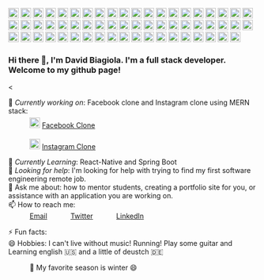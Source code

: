 <img src="https://github.com/tomchen/stack-icons/raw/master/logos/javascript.svg" alt="JavaScript" style="max-width:100%;" width="21px" height="21px">  <img src="https://github.com/tomchen/stack-icons/raw/master/logos/typescript-icon.svg" alt="Typescript" style="max-width:100%;" width="21px" height="21px">  <img src="https://github.com/tomchen/stack-icons/raw/master/logos/nodejs-icon.svg" alt="Node.js" style="max-width:100%;" width="21px" height="21px">  <img src="https://github.com/tomchen/stack-icons/raw/master/logos/nodemon.svg" alt="nodemon" style="max-width:100%;" width="21px" height="21px">  <img src="https://github.com/tomchen/stack-icons/raw/master/logos/salesforce.svg" alt="salesforce" style="max-width:100%;" width="21px" height="21px">  <img src="https://github.com/tomchen/stack-icons/blob/master/logos/angular-icon.svg" alt="angular" style="max-width:100%;" width="21px" height="21px">  <img src="https://github.com/tomchen/stack-icons/raw/master/logos/react-router.svg" alt="ReactRouter" style="max-width:100%;" width="21px" height="21px">  <img src="https://github.com/tomchen/stack-icons/raw/master/logos/react.svg" alt="React" style="max-width:100%;" width="21px" height="21px">  <img src="https://github.com/tomchen/stack-icons/raw/master/logos/redux.svg" alt="Redux" style="max-width:100%;" width="21px" height="21px">  <img src="https://github.com/tomchen/stack-icons/blob/master/logos/socket.io.svg" alt="socketio" style="max-width:100%;" width="21px" height="21px">  <img src="https://github.com/tomchen/stack-icons/raw/master/logos/intellij-idea.svg" alt="intellij" style="max-width:100%;" width="21px" height="21px">  <img src="https://github.com/tomchen/stack-icons/raw/master/logos/pycharm.svg" alt="pycharm" style="max-width:100%;" width="21px" height="21px">  <img src="https://github.com/tomchen/stack-icons/raw/master/logos/java.svg" alt="Java" style="max-width:100%;" width="21px" height="21px">  <img src="https://github.com/tomchen/stack-icons/raw/master/logos/reddit.svg" alt="reddit" style="max-width:100%;" width="21px" height="21px">  <img src="https://github.com/tomchen/stack-icons/raw/master/logos/quora.svg" alt="quora" style="max-width:100%;" width="21px" height="21px">  <img src="https://github.com/tomchen/stack-icons/raw/master/logos/medium.svg" alt="medium" style="max-width:100%;" width="21px" height="21px">  <img src="https://github.com/tomchen/stack-icons/raw/master/logos/spring.svg" alt="Spring" style="max-width:100%;" width="21px" height="21px">  <img src="https://github.com/tomchen/stack-icons/raw/master/logos/apple.svg" alt="android" style="max-width:100%;" width="21px" height="21px">  <img src="https://github.com/tomchen/stack-icons/raw/master/logos/android-icon.svg" alt="android" style="max-width:100%;" width="21px" height="21px">  <img src="https://github.com/tomchen/stack-icons/raw/master/logos/expo.svg" alt="expo" style="max-width:100%;" width="21px" height="21px">  <img src="https://github.com/tomchen/stack-icons/raw/master/logos/dart.svg" alt="dart" style="max-width:100%;" width="21px" height="21px">  <img src="https://github.com/tomchen/stack-icons/raw/master/logos/assembly.svg" alt="assembly" style="max-width:100%;" width="21px" height="21px">  <img src="https://github.com/tomchen/stack-icons/raw/master/logos/firefox.svg" alt="mozilla" style="max-width:100%;" width="21px" height="21px">  <img src="https://github.com/tomchen/stack-icons/raw/master/logos/sass.svg" alt="Sass" style="max-width:100%;" width="21px" height="21px">  <img src="https://github.com/tomchen/stack-icons/raw/master/logos/bootstrap.svg" alt="bootstrap" style="max-width:100%;" width="21px" height="21px">  <img src="https://github.com/tomchen/stack-icons/raw/master/logos/firebase.svg" alt="firebase" style="max-width:100%;" width="21px" height="21px">  <img src="https://github.com/tomchen/stack-icons/raw/master/logos/puppeteer.svg" alt="puppeteer" style="max-width:100%;" width="21px" height="21px">  <img src="https://github.com/tomchen/stack-icons/raw/master/logos/materializecss.svg" alt="materialize" style="max-width:100%;" width="21px" height="21px">  <img src="https://github.com/tomchen/stack-icons/raw/master/logos/html-5.svg" alt="HTML5" style="max-width:100%;" width="21px" height="21px">  <img src="https://github.com/tomchen/stack-icons/raw/master/logos/css-3.svg" alt="css" style="max-width:100%;" width="21px" height="21px">  <img src="https://github.com/tomchen/stack-icons/raw/master/logos/python.svg" alt="Python" style="max-width:100%;" width="21px" height="21px">  <img src="https://github.com/tomchen/stack-icons/raw/master/logos/mysql.svg" alt="MySQL" style="max-width:100%;" width="21px" height="21px">  <img src="https://github.com/tomchen/stack-icons/raw/master/logos/mongodb-icon.svg" alt="MongoDB" style="max-width:100%;" width="21px" height="21px">  <img src="https://github.com/tomchen/stack-icons/raw/master/logos/prettier.svg" alt="prettier" style="max-width:100%;" width="21px" height="21px">  <img src="https://github.com/tomchen/stack-icons/raw/master/logos/graphql.svg" alt="GraphQL" style="max-width:100%;" width="21px" height="21px">  <img src="https://github.com/tomchen/stack-icons/raw/master/logos/docker-icon.svg" alt="docker" style="max-width:100%;" width="21px" height="21px">  <img src="https://github.com/tomchen/stack-icons/raw/master/logos/angular-icon.svg" alt="Angular" style="max-width:100%;" width="21px" height="21px">  <img src="https://github.com/tomchen/stack-icons/raw/master/logos/git-icon.svg" alt="Git" style="max-width:100%;" width="21px" height="21px">  <img src="https://github.com/tomchen/stack-icons/raw/master/logos/github-icon.svg" alt="Github" style="max-width:100%;" width="21px" height="21px">  <img src="https://github.com/tomchen/stack-icons/raw/master/logos/formik.svg" alt="formik" style="max-width:100%;" width="21px" height="21px">  <img src="https://github.com/tomchen/stack-icons/raw/master/logos/npm.svg" alt="NPM" style="max-width:100%;" width="21px" height="21px">  <img src="https://github.com/tomchen/stack-icons/raw/master/logos/yarn.svg" alt="Yarn" style="max-width:100%;" width="21px" height="21px">  <img src="https://github.com/tomchen/stack-icons/raw/master/logos/gulp.svg" alt="Gulp" style="max-width:100%;" width="21px" height="21px">  <img src="https://github.com/tomchen/stack-icons/raw/master/logos/webpack.svg" alt="webpack" style="max-width:100%;" width="21px" height="21px">  <img src="https://github.com/tomchen/stack-icons/raw/master/logos/babel.svg" alt="Babel" style="max-width:100%;" width="21px" height="21px">  <img src="https://github.com/tomchen/stack-icons/raw/master/logos/jest.svg" alt="Jest" style="max-width:100%;" width="21px" height="21px">  <img src="https://github.com/tomchen/stack-icons/raw/master/logos/promises.svg" alt="promises" style="max-width:100%;" width="21px" height="21px">  <img src="https://github.com/tomchen/stack-icons/raw/master/logos/jquery-icon.svg" alt="jquery" style="max-width:100%;" width="21px" height="21px">  <img src="https://github.com/tomchen/stack-icons/raw/master/logos/visual-studio-code.svg" alt="Visual Studio Code" style="max-width:100%;" width="21px" height="21px">  <img src="https://github.com/tomchen/stack-icons/raw/master/logos/material-ui.svg" alt="Material UI" style="max-width:100%;" width="21px" height="21px">  <img src="https://github.com/tomchen/stack-icons/raw/master/logos/adobe-photoshop.svg" alt="Adobe Photoshop" style="max-width:100%;" width="21px" height="21px">  <img src="https://github.com/tomchen/stack-icons/raw/master/logos/debian.svg" alt="debian" style="max-width:100%;" width="21px" height="21px">  <img src="https://github.com/tomchen/stack-icons/raw/master/logos/linux-tux.svg" alt="linux" style="max-width:100%;" width="21px" height="21px">  <img src="https://github.com/tomchen/stack-icons/raw/master/logos/mozilla.svg" alt="mozilla" style="max-width:100%;" width="21px" height="21px">  <img src="https://github.com/tomchen/stack-icons/raw/master/logos/bash.svg" alt="bash" style="max-width:100%;" width="21px" height="21px">  <img src="https://github.com/tomchen/stack-icons/raw/master/logos/postman.svg" alt="postman" style="max-width:100%;" width="21px" height="21px">  <img src="https://github.com/tomchen/stack-icons/raw/master/logos/heroku.svg" alt="heroku" style="max-width:100%;" width="21px" height="21px">  <img src="https://github.com/tomchen/stack-icons/raw/master/logos/c.svg" alt="C" style="max-width:100%;" width="21px" height="21px">  <img src="https://github.com/tomchen/stack-icons/raw/master/logos/go.svg" alt="go" style="max-width:100%;" width="21px" height="21px">

### Hi there 👋, I'm David Biagiola. I'm a full stack developer. Welcome to my github page! <br>
 
<<!--Resume:  [David Biagiola Resume](https://resume.christinakopecky.com) (PDF download) -->
 
🔭 *Currently working on*:  Facebook clone and Instagram clone using MERN stack: <br>
&nbsp;&nbsp;&nbsp;&nbsp;&nbsp;&nbsp;&nbsp;&nbsp;&nbsp;&nbsp; <img src="https://img.icons8.com/fluent/48/000000/facebook-new.png" style="margin-top: 5px" width="21px" height="21px"/> [Facebook Clone](https://facebookclonedemo.herokuapp.com/)<br>
<!--<a href="example.com" target="_blank">New Tab</a>-->

&nbsp;&nbsp;&nbsp;&nbsp;&nbsp;&nbsp;&nbsp;&nbsp;&nbsp;&nbsp; <img src="https://img.icons8.com/cute-clipart/64/000000/instagram-new.png" style="padding-top: 5px"  width="21px" height="21px"/> [Instagram Clone](https://instagramclonedemo.herokuapp.com/)<br>
 
🌱 *Currently Learning*: React-Native and Spring Boot<br>
🤔 *Looking for help*: I'm looking for help with trying to find my first software engineering remote job.<br>
💬 Ask me about: how to mentor students, creating a portfolio site for you, or assistance with an application you are working on. <br>
📫 How to reach me: <br>
&nbsp;&nbsp;&nbsp;&nbsp;&nbsp;&nbsp;&nbsp;&nbsp;&nbsp;&nbsp; [Email](davidbiagiola5@gmail.com)
&nbsp;&nbsp;&nbsp;&nbsp;&nbsp;&nbsp;&nbsp;&nbsp;&nbsp;&nbsp; [Twitter](https://www.twitter.com/cmvnk)
&nbsp;&nbsp;&nbsp;&nbsp;&nbsp;&nbsp;&nbsp;&nbsp;&nbsp;&nbsp; [LinkedIn](https://www.linkedin.com/in/cmvnk)

⚡ Fun facts:<br> 
😄 Hobbies: I can't live without music! Running! Play some guitar and Learning english :us: and a little of deustch :de: <br>

&nbsp;&nbsp;&nbsp;&nbsp;&nbsp;&nbsp;&nbsp;&nbsp;&nbsp;&nbsp; :fallen_leaf: My favorite season is winter :smile: <br>
